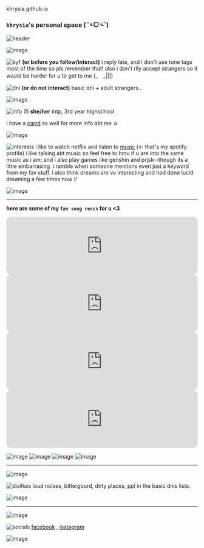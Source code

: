 khrysia.github.io

### `khrysia`'s personal space (˵ᵕ̴᷄ ᗜ ᵕ̴᷅˵)

![header](https://user-images.githubusercontent.com/118333233/202356348-9326c231-2014-485e-a96a-c079e79a7f7a.jpg)

![image](https://user-images.githubusercontent.com/118333233/202972887-638e123b-7ca9-47aa-9964-a91dbbe1b853.png)




![byf](https://user-images.githubusercontent.com/118333233/202970276-25679b2b-4255-4281-868e-ba21ad6df76e.png)
**(or before you follow/interact)**
i reply late, and i don't use tone tags most of the time so pls remember that! also i don't rlly accept strangers so it would be harder for u to get to me (_　_|||)


![dni](https://user-images.githubusercontent.com/118333233/202970608-b06b9c7c-497f-4b00-8d7f-c2018061b186.png)
**(or do not interact)** basic dni + adult strangers .


![image](https://user-images.githubusercontent.com/118333233/203469167-15f4bb99-753e-4a75-ac17-5d13dcab3c1a.png)


![info](https://user-images.githubusercontent.com/118333233/202583890-af9b3a4d-b991-4c14-b356-7327dfd0306a.png)
*15* **she/her** intp, 3rd year highschool

i have a [carrd](https://khrysia.carrd.co/#) as well for more info abt me ✰


![image](https://user-images.githubusercontent.com/118333233/202971363-9ce52322-21f3-4d11-a8fc-c609f9dfb820.png)




![interests](https://user-images.githubusercontent.com/118333233/202584107-03a99731-fcb4-4cc1-8b1c-e2b430ece9cf.png)
i like to watch netflix and listen to [music](https://open.spotify.com/user/314xizivuakkgnr72fijmodajuf4?si=3d630c04bd274a45) (<- that's my spotify profile) i like talking abt music so feel free to hmu if u are into the same music as i am; and i also play games like genshin and prjsk--though its a little embarrasing. i ramble when someone mentions even just a keyword from my fav stuff. i also think dreams are vv interesting and had done lucid dreaming a few times now *!!*

![image](https://user-images.githubusercontent.com/118333233/203470116-4120b77f-6846-4d32-862c-78745eadb496.png)


***


**here are some of my `fav song reccs` for u <3**

<iframe style="border-radius:12px" src="https://open.spotify.com/embed/track/086myS9r57YsLbJpU0TgK9?utm_source=generator&theme=0" width="100%" height="152" frameBorder="0" allowfullscreen="" allow="autoplay; clipboard-write; encrypted-media; fullscreen; picture-in-picture" loading="lazy"></iframe>

<iframe style="border-radius:12px" src="https://open.spotify.com/embed/track/01TyFEZu6mHbffsVfxgrFn?utm_source=generator" width="100%" height="152" frameBorder="0" allowfullscreen="" allow="autoplay; clipboard-write; encrypted-media; fullscreen; picture-in-picture" loading="lazy"></iframe>

<iframe style="border-radius:12px" src="https://open.spotify.com/embed/track/4ZlQzskKkK4jsbcqO96luB?utm_source=generator" width="100%" height="152" frameBorder="0" allowfullscreen="" allow="autoplay; clipboard-write; encrypted-media; fullscreen; picture-in-picture" loading="lazy"></iframe>

<iframe style="border-radius:12px" src="https://open.spotify.com/embed/track/58ge6dfP91o9oXMzq3XkIS?utm_source=generator" width="100%" height="152" frameBorder="0" allowfullscreen="" allow="autoplay; clipboard-write; encrypted-media; fullscreen; picture-in-picture" loading="lazy"></iframe>

![image](https://user-images.githubusercontent.com/118333233/202971499-fa484ee3-482c-4f39-b2ad-6bdb414e5a3c.png)
![image](https://user-images.githubusercontent.com/118333233/202971501-b3cb9bb7-a8c4-4810-98bb-65290904f820.png)
![image](https://user-images.githubusercontent.com/118333233/202971502-cecd6a86-6e16-495f-a777-7fe3774be03c.png)
![image](https://user-images.githubusercontent.com/118333233/202971504-654e5d7c-03b6-4cfa-a65f-30af341e86e9.png)

***
![image](https://user-images.githubusercontent.com/118333233/202971507-45354325-1a9f-4ecd-a96f-f63248c084c1.png)

![dislikes](https://user-images.githubusercontent.com/118333233/202970000-d2a63463-4031-4d53-9f4f-425d02ab3d34.png)
loud noises, bittergourd, dirty places, ppl in the basic dnis lists.

![image](https://user-images.githubusercontent.com/118333233/202971505-f886d719-d16b-4a96-9303-8bfa5f065bd4.png)



***
![image](https://user-images.githubusercontent.com/118333233/202971507-45354325-1a9f-4ecd-a96f-f63248c084c1.png)



![socials](https://user-images.githubusercontent.com/118333233/202970851-f6321d5e-4402-4d5f-8b52-24477c0a40ce.png)
[facebook](https://www.facebook.com/ashiaaaaaaaaaa/)       ,    [instagram](https://www.instagram.com/khrys1a/)


![image](https://user-images.githubusercontent.com/118333233/202971507-45354325-1a9f-4ecd-a96f-f63248c084c1.png)

